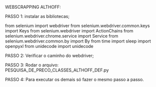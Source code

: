 WEBSCRAPPING ALTHOFF:

PASSO 1:
instalar as bibliotecas;

from selenium import webdriver 
from selenium.webdriver.common.keys import Keys 
from selenium.webdriver import ActionChains 
from selenium.webdriver.chrome.service import Service 
from selenium.webdriver.common.by import By 
from time import sleep 
import openpyxl 
from unidecode import unidecode 

PASSO 2:
Verificar o caminho do webdriver;

PASSO 3:
Rodar o arquivo: PESQUISA_DE_PRECO_CLASSES_ALTHOFF_DEF.py

PASSO 4:
Para executar os demais só fazer o mesmo passo a passo.

